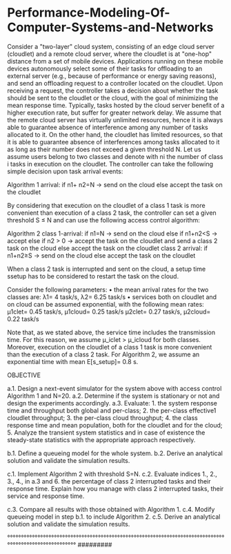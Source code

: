 # Performance-Modeling-Of-Computer-Systems-and-Networks

Consider a "two-layer" cloud system, consisting of an edge cloud server (cloudlet) and a remote cloud server, where the cloudlet is at "one-hop" distance from a set of mobile devices. Applications running on these mobile devices autonomously select some of their tasks for offloading to an external server (e.g., because of performance or energy saving reasons), and send an offloading request to a controller located on the cloudlet. Upon receiving a request, the controller takes a decision about whether the task should be sent to the cloudlet or the cloud, with the goal of minimizing the mean response time.
Typically, tasks hosted by the cloud server benefit of a higher execution rate, but suffer for greater network delay. We assume that the remote cloud server has virtually unlimited resources, hence it is always able to guarantee absence of interference among any number of tasks allocated to it. On the other hand, the cloudlet has limited resources, so that it is able to guarantee absence of interferences among tasks allocated to it as long as their number does not exceed a given threshold N.
Let us assume users belong to two classes and denote with ni the number of class i tasks in execution on the cloudlet. The controller can take the following simple decision upon task arrival events:

Algorithm 1
  arrival:
          if n1+ n2=N -> send on the cloud
          else accept the task on the cloudlet
          
By considering that execution on the cloudlet of a class 1 task is more convenient than execution of a class 2 task, the
controller can set a given threshold S ≤ N and can use the following access control algorithm:

Algorithm 2
   class 1-arrival:
          if n1=N -> send on the cloud
          else if n1+n2<S -> accept
            else if n2 > 0 -> accept the task on the cloudlet and send a class 2 task on the cloud
              else accept the task on the cloudlet
  class 2 arrival:
          if n1+n2≥S -> send on the cloud
          else accept the task on the cloudlet
  
When a class 2 task is interrupted and sent on the cloud, a setup time ssetup has to be considered to restart the task on the cloud.

Consider the following parameters:
• the mean arrival rates for the two classes are:
    λ1= 4 task/s, λ2= 6.25 task/s
• services both on cloudlet and on cloud can be assumed exponential, with the following mean rates:
    μ1clet= 0.45 task/s, μ1cloud= 0.25 task/s μ2clet= 0.27 task/s, μ2cloud= 0.22 task/s
    
Note that, as we stated above, the service time includes the transmission time. For this reason, we assume μ_iclet > μ_icloud for both classes. Moreover, execution on the cloudlet of a class 1 task is more convenient than the execution of a class 2 task.
For Algorithm 2, we assume an exponential time with mean E[s_setup]= 0.8 s.


OBJECTIVE

a.1. Design a next-event simulator for the system above with access control Algorithm 1 and N=20. a.2. 
     Determine if the system is stationary or not and design the experiments accordingly.
a.3. Evaluate:
      1. the system response time and throughput both global and per-class;
      2. the per-class effective1 cloudlet throughput;
      3. the per-class cloud throughput;
      4. the class response time and mean population, both for the cloudlet and for the cloud;
      5. Analyze the transient system statistics and in case of existence the steady-state statistics with the
         appropriate approach respectively.

b.1. Define a queueing model for the whole system.
b.2. Derive an analytical solution and validate the simulation results.

c.1. Implement Algorithm 2 with threshold S=N. c.2. Evaluate indices 1., 2., 3., 4., in a.3 and 
      6. the percentage of class 2 interrupted tasks and their response time.
Explain how you manage with class 2 interrupted tasks, their service and response time.

c.3. Compare all results with those obtained with Algorithm 1.
c.4. Modify queueing model in step b.1. to include Algorithm 2.
c.5. Derive an analytical solution and validate the simulation results.

°°°°°°°°°°°°°°°°°°°°°°°°°°°°°°°°°°°°°°°°°°°°°°°°°°°°°°°°°°°°°°°°°°°°°°°°°°°°°°°°°°°°°°°°°°°°°°°°°°°°°°°°
#########
